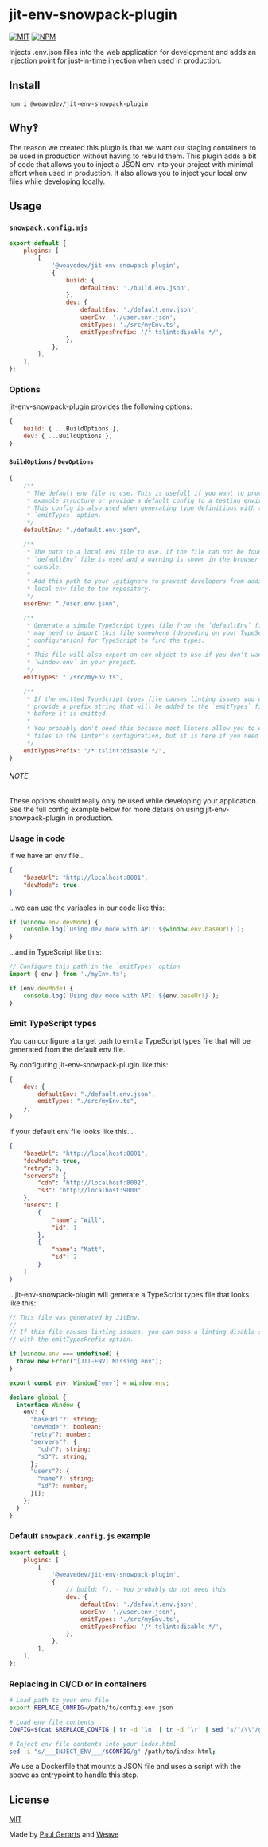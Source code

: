 # jit-env-snowpack-plugin

[![MIT](https://img.shields.io/github/license/weavedev/jit-env-snowpack-plugin.svg)](https://github.com/weavedev/jit-env-snowpack-plugin/blob/master/LICENSE)
[![NPM](https://img.shields.io/npm/v/@weavedev/jit-env-snowpack-plugin.svg)](https://www.npmjs.com/package/@weavedev/jit-env-snowpack-plugin)

Injects .env.json files into the web application for development and adds an injection point for just-in-time injection when used in production.

## Install

```
npm i @weavedev/jit-env-snowpack-plugin
```

## Why‽

The reason we created this plugin is that we want our staging containers to be used in production without having to rebuild them. This plugin adds a bit of code that allows you to inject a JSON env into your project with minimal effort when used in production. It also allows you to inject your local env files while developing locally.

## Usage

### `snowpack.config.mjs`

```mjs
export default {
    plugins: [
        [
            '@weavedev/jit-env-snowpack-plugin',
            {
                build: {
                    defaultEnv: './build.env.json',
                },
                dev: {
                    defaultEnv: './default.env.json',
                    userEnv: './user.env.json',
                    emitTypes: './src/myEnv.ts',
                    emitTypesPrefix: '/* tslint:disable */',
                },
            },
        ],
    ],
};
```

### Options

jit-env-snowpack-plugin provides the following options.

```js
{
    build: { ...BuildOptions },
    dev: { ...BuildOptions },
}
```

#### `BuildOptions` / `DevOptions`

```js
{
    /**
     * The default env file to use. This is usefull if you want to provide an
     * example structure or provide a default config to a testing environment.
     * This config is also used when generating type definitions with the
     * `emitTypes` option.
     */
    defaultEnv: "./default.env.json",

    /**
     * The path to a local env file to use. If the file can not be found the
     * `defaultEnv` file is used and a warning is shown in the browser's
     * console.
     *
     * Add this path to your .gitignore to prevent developers from adding their
     * local env file to the repository.
     */
    userEnv: "./user.env.json",

    /**
     * Generate a simple TypeScript types file from the `defaultEnv` file. You
     * may need to import this file somewhere (depending on your TypeScript
     * configuration) for TypeScript to find the types.
     *
     * This file will also export an env object to use if you don't want to use
     * `window.env` in your project.
     */
    emitTypes: "./src/myEnv.ts",

    /**
     * If the emitted TypeScript types file causes linting issues you can
     * provide a prefix string that will be added to the `emitTypes` file
     * before it is emitted.
     *
     * You probably don't need this because most linters allow you to exclude
     * files in the linter's configuration, but it is here if you need it.
     */
    emitTypesPrefix: "/* tslint:disable */",
}
```

###### NOTE

These options should really only be used while developing your application. See the full config example below for more details on using jit-env-snowpack-plugin in production.

### Usage in code

If we have an env file...

```json
{
    "baseUrl": "http://localhost:8001",
    "devMode": true
}
```

...we can use the variables in our code like this:

```js
if (window.env.devMode) {
    console.log(`Using dev mode with API: ${window.env.baseUrl}`);
}
```

...and in TypeScript like this:

```ts
// Configure this path in the `emitTypes` option
import { env } from './myEnv.ts';

if (env.devMode) {
    console.log(`Using dev mode with API: ${env.baseUrl}`);
}
```

### Emit TypeScript types

You can configure a target path to emit a TypeScript types file that will be generated from the default env file.

By configuring jit-env-snowpack-plugin like this:

```js
{
    dev: {
        defaultEnv: "./default.env.json",
        emitTypes: "./src/myEnv.ts",
    },
}
```

If your default env file looks like this...

```json
{
    "baseUrl": "http://localhost:8001",
    "devMode": true,
    "retry": 3,
    "servers": {
        "cdn": "http://localhost:8002",
        "s3": "http://localhost:9000"
    },
    "users": [
        {
            "name": "Will",
            "id": 1
        },
        {
            "name": "Matt",
            "id": 2
        }
    ]
}
```

...jit-env-snowpack-plugin will generate a TypeScript types file that looks like this:

```ts
// This file was generated by JitEnv.
//
// If this file causes linting issues, you can pass a linting disable string
// with the emitTypesPrefix option.

if (window.env === undefined) {
  throw new Error("[JIT-ENV] Missing env");
}

export const env: Window['env'] = window.env;

declare global {
  interface Window {
    env: {
      "baseUrl"?: string;
      "devMode"?: boolean;
      "retry"?: number;
      "servers"?: {
        "cdn"?: string;
        "s3"?: string;
      };
      "users"?: {
        "name"?: string;
        "id"?: number;
      }[];
    };
  }
}

```

### Default `snowpack.config.js` example

```mjs
export default {
    plugins: [
        [
            '@weavedev/jit-env-snowpack-plugin',
            {
                // build: {}, - You probably do not need this
                dev: {
                    defaultEnv: './default.env.json',
                    userEnv: './user.env.json',
                    emitTypes: './src/myEnv.ts',
                    emitTypesPrefix: '/* tslint:disable */',
                },
            },
        ],
    ],
};
```

### Replacing in CI/CD or in containers

```sh
# Load path to your env file
export REPLACE_CONFIG=/path/to/config.env.json

# Load env file contents
CONFIG=$(cat $REPLACE_CONFIG | tr -d '\n' | tr -d '\r' | sed 's/"/\\"/g' | sed "s/\//\\\\\//g | base64");

# Inject env file contents into your index.html
sed -i "s/___INJECT_ENV___/$CONFIG/g" /path/to/index.html;
```

We use a Dockerfile that mounts a JSON file and uses a script with the above as entrypoint to handle this step.

## License

[MIT](https://github.com/weavedev/store/blob/master/LICENSE)

Made by [Paul Gerarts](https://github.com/gerarts) and [Weave](https://weave.nl)
